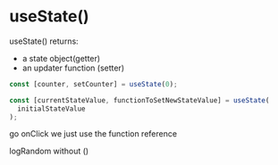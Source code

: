 # useState()

useState() returns:

- a state object(getter)
- an updater function (setter)

```js
const [counter, setCounter] = useState(0);

const [currentStateValue, functionToSetNewStateValue] = useState(
  initialStateValue
);
```

go onClick we just use the function reference

logRandom without ()
